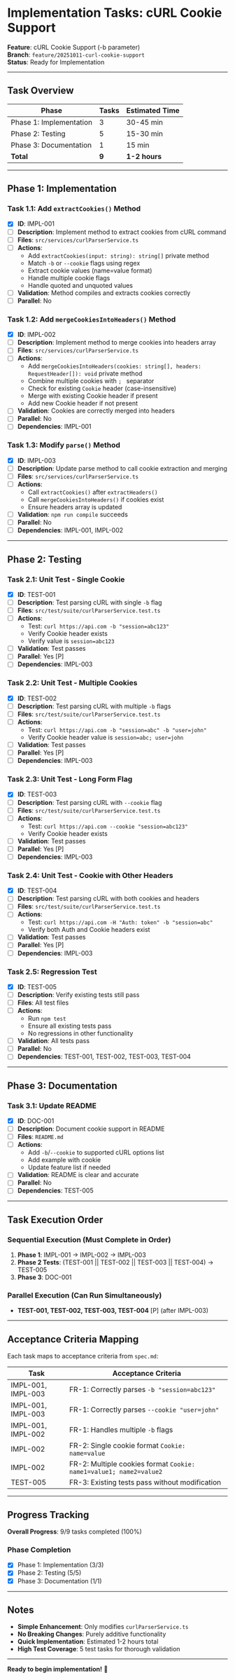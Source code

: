 # Implementation Tasks: cURL Cookie Support

**Feature**: cURL Cookie Support (-b parameter)  
**Branch**: `feature/20251011-curl-cookie-support`  
**Status**: Ready for Implementation

---

## Task Overview

| Phase | Tasks | Estimated Time |
|-------|-------|----------------|
| Phase 1: Implementation | 3 | 30-45 min |
| Phase 2: Testing | 5 | 15-30 min |
| Phase 3: Documentation | 1 | 15 min |
| **Total** | **9** | **1-2 hours** |

---

## Phase 1: Implementation

### Task 1.1: Add `extractCookies()` Method
- [x] **ID**: IMPL-001
- [ ] **Description**: Implement method to extract cookies from cURL command
- [ ] **Files**: `src/services/curlParserService.ts`
- [ ] **Actions**:
  - Add `extractCookies(input: string): string[]` private method
  - Match `-b` or `--cookie` flags using regex
  - Extract cookie values (name=value format)
  - Handle multiple cookie flags
  - Handle quoted and unquoted values
- [ ] **Validation**: Method compiles and extracts cookies correctly
- [ ] **Parallel**: No

### Task 1.2: Add `mergeCookiesIntoHeaders()` Method
- [x] **ID**: IMPL-002
- [ ] **Description**: Implement method to merge cookies into headers array
- [ ] **Files**: `src/services/curlParserService.ts`
- [ ] **Actions**:
  - Add `mergeCookiesIntoHeaders(cookies: string[], headers: RequestHeader[]): void` private method
  - Combine multiple cookies with `; ` separator
  - Check for existing `Cookie` header (case-insensitive)
  - Merge with existing Cookie header if present
  - Add new Cookie header if not present
- [ ] **Validation**: Cookies are correctly merged into headers
- [ ] **Parallel**: No
- [ ] **Dependencies**: IMPL-001

### Task 1.3: Modify `parse()` Method
- [x] **ID**: IMPL-003
- [ ] **Description**: Update parse method to call cookie extraction and merging
- [ ] **Files**: `src/services/curlParserService.ts`
- [ ] **Actions**:
  - Call `extractCookies()` after `extractHeaders()`
  - Call `mergeCookiesIntoHeaders()` if cookies exist
  - Ensure headers array is updated
- [ ] **Validation**: `npm run compile` succeeds
- [ ] **Parallel**: No
- [ ] **Dependencies**: IMPL-001, IMPL-002

---

## Phase 2: Testing

### Task 2.1: Unit Test - Single Cookie
- [x] **ID**: TEST-001
- [ ] **Description**: Test parsing cURL with single `-b` flag
- [ ] **Files**: `src/test/suite/curlParserService.test.ts`
- [ ] **Actions**:
  - Test: `curl https://api.com -b "session=abc123"`
  - Verify Cookie header exists
  - Verify value is `session=abc123`
- [ ] **Validation**: Test passes
- [ ] **Parallel**: Yes [P]
- [ ] **Dependencies**: IMPL-003

### Task 2.2: Unit Test - Multiple Cookies
- [x] **ID**: TEST-002
- [ ] **Description**: Test parsing cURL with multiple `-b` flags
- [ ] **Files**: `src/test/suite/curlParserService.test.ts`
- [ ] **Actions**:
  - Test: `curl https://api.com -b "session=abc" -b "user=john"`
  - Verify Cookie header value is `session=abc; user=john`
- [ ] **Validation**: Test passes
- [ ] **Parallel**: Yes [P]
- [ ] **Dependencies**: IMPL-003

### Task 2.3: Unit Test - Long Form Flag
- [x] **ID**: TEST-003
- [ ] **Description**: Test parsing cURL with `--cookie` flag
- [ ] **Files**: `src/test/suite/curlParserService.test.ts`
- [ ] **Actions**:
  - Test: `curl https://api.com --cookie "session=abc123"`
  - Verify Cookie header exists
- [ ] **Validation**: Test passes
- [ ] **Parallel**: Yes [P]
- [ ] **Dependencies**: IMPL-003

### Task 2.4: Unit Test - Cookie with Other Headers
- [x] **ID**: TEST-004
- [ ] **Description**: Test parsing cURL with both cookies and headers
- [ ] **Files**: `src/test/suite/curlParserService.test.ts`
- [ ] **Actions**:
  - Test: `curl https://api.com -H "Auth: token" -b "session=abc"`
  - Verify both Auth and Cookie headers exist
- [ ] **Validation**: Test passes
- [ ] **Parallel**: Yes [P]
- [ ] **Dependencies**: IMPL-003

### Task 2.5: Regression Test
- [x] **ID**: TEST-005
- [ ] **Description**: Verify existing tests still pass
- [ ] **Files**: All test files
- [ ] **Actions**:
  - Run `npm test`
  - Ensure all existing tests pass
  - No regressions in other functionality
- [ ] **Validation**: All tests pass
- [ ] **Parallel**: No
- [ ] **Dependencies**: TEST-001, TEST-002, TEST-003, TEST-004

---

## Phase 3: Documentation

### Task 3.1: Update README
- [x] **ID**: DOC-001
- [ ] **Description**: Document cookie support in README
- [ ] **Files**: `README.md`
- [ ] **Actions**:
  - Add `-b`/`--cookie` to supported cURL options list
  - Add example with cookie
  - Update feature list if needed
- [ ] **Validation**: README is clear and accurate
- [ ] **Parallel**: No
- [ ] **Dependencies**: TEST-005

---

## Task Execution Order

### Sequential Execution (Must Complete in Order)
1. **Phase 1**: IMPL-001 → IMPL-002 → IMPL-003
2. **Phase 2 Tests**: (TEST-001 || TEST-002 || TEST-003 || TEST-004) → TEST-005
3. **Phase 3**: DOC-001

### Parallel Execution (Can Run Simultaneously)
- **TEST-001, TEST-002, TEST-003, TEST-004** [P] (after IMPL-003)

---

## Acceptance Criteria Mapping

Each task maps to acceptance criteria from `spec.md`:

| Task | Acceptance Criteria |
|------|---------------------|
| IMPL-001, IMPL-003 | FR-1: Correctly parses `-b "session=abc123"` |
| IMPL-001, IMPL-003 | FR-1: Correctly parses `--cookie "user=john"` |
| IMPL-001, IMPL-002 | FR-1: Handles multiple `-b` flags |
| IMPL-002 | FR-2: Single cookie format `Cookie: name=value` |
| IMPL-002 | FR-2: Multiple cookies format `Cookie: name1=value1; name2=value2` |
| TEST-005 | FR-3: Existing tests pass without modification |

---

## Progress Tracking

**Overall Progress**: 9/9 tasks completed (100%)

### Phase Completion
- [x] Phase 1: Implementation (3/3)
- [x] Phase 2: Testing (5/5)
- [x] Phase 3: Documentation (1/1)

---

## Notes

- **Simple Enhancement**: Only modifies `curlParserService.ts`
- **No Breaking Changes**: Purely additive functionality
- **Quick Implementation**: Estimated 1-2 hours total
- **High Test Coverage**: 5 test tasks for thorough validation

---

**Ready to begin implementation!** 🚀

